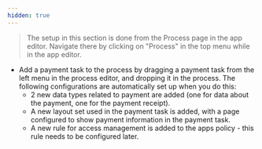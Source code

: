 ```yaml
---
hidden: true
---
```

> The setup in this section is done from the Process page in the app editor. Navigate there by clicking on "Process"
> in the top menu while in the app editor.

- Add a payment task to the process by dragging a payment task from the left menu in the process editor, and dropping it
  in the process. The following configurations are automatically set up when you do this:
  - 2 new data types related to payment are added (one for data about the payment, one for the payment receipt).
  - A new layout set used in the payment task is added, with a page configured to show payment information in the payment task.
  - A new rule for access management is added to the apps policy - this rule needs to be configured later.
